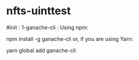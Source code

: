 # nfts-uinttest
#init :
1-ganache-cli :
Using npm:

npm install -g ganache-cli
or, if you are using Yarn:

yarn global add ganache-cli
